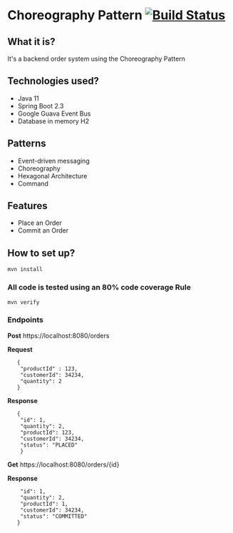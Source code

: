 # Choreography Pattern  [![Build Status](https://travis-ci.com/fpineda3105/java-samples.svg?branch=main)](https://travis-ci.com/fpineda3105/java-samples)

## What it is?
It's a backend order system using the Choreography Pattern

## Technologies used?
- Java 11
- Spring Boot 2.3
- Google Guava Event Bus
- Database in memory H2

## Patterns
- Event-driven messaging
- Choreography
- Hexagonal Architecture
- Command

## Features
- Place an Order
- Commit an Order

## How to set up?
```
mvn install 
```

### All code is tested using an 80% code coverage Rule
```
mvn verify
```

### Endpoints
**Post** https://localhost:8080/orders

**Request** 
``` 
   {
    "productId" : 123,
    "customerId": 34234,
    "quantity": 2
   }
   ```

**Response** 
``` 
   {
    "id": 1,
    "quantity": 2,
    "productId": 123,
    "customerId": 34234,
    "status": "PLACED"
    }
   ```

**Get** https://localhost:8080/orders/{id}

**Response** 
```{
    "id": 1,
    "quantity": 2,
    "productId": 1,
    "customerId": 34234,
    "status": "COMMITTED"
   }
   ```
